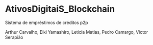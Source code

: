 # AtivosDigitaiS_Blockchain

Sistema de empréstimos de créditos p2p

Arthur Carvalho, Eiki Yamashiro, Leticia Matias, Pedro Camargo, Victor Serapião